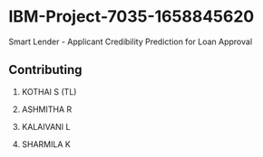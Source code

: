 # IBM-Project-7035-1658845620
Smart Lender - Applicant Credibility Prediction for Loan Approval

## Contributing
1. KOTHAI S (TL)

2. ASHMITHA R

3. KALAIVANI L

4. SHARMILA K
